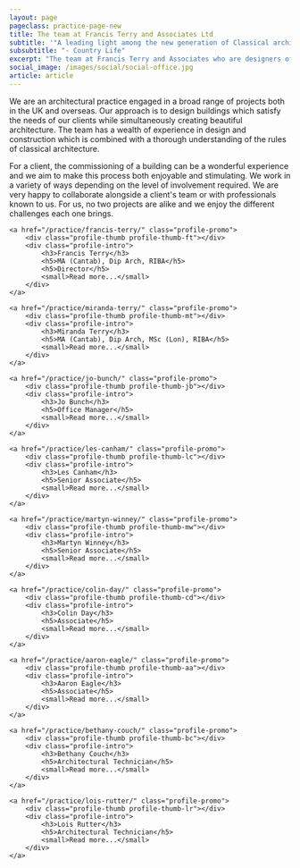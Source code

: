 ```yaml
---
layout: page
pageclass: practice-page-new
title: The team at Francis Terry and Associates Ltd
subtitle: '"A leading light among the new generation of Classical architects"'
subsubtitle: "- Country Life"
excerpt: "The team at Francis Terry and Associates who are designers of new-build and restorations of classical Georgian style architecture and country houses"
social_image: /images/social/social-office.jpg
article: article
---
```


<div class="practice">
<p>We are an architectural practice engaged in a broad range of projects both in the UK and overseas.  Our approach is to design buildings which satisfy the needs of our clients while simultaneously creating beautiful architecture.  The team has a wealth of experience in design and construction which is combined with a thorough understanding of the rules of classical architecture. </p>

<p>For a client, the commissioning of a building can be a wonderful experience and we aim to make this process both enjoyable and stimulating.  We work in a variety of ways depending on the level of involvement required.  We are very happy to collaborate alongside a client's team or with professionals known to us.  For us, no two projects are alike and we enjoy the different challenges each one brings. </p>
</div>

<lineout></lineout>

<div class="profile-promo-container">

	<a href="/practice/francis-terry/" class="profile-promo">
		<div class="profile-thumb profile-thumb-ft"></div>
		<div class="profile-intro">
			<h3>Francis Terry</h3>
			<h5>MA (Cantab), Dip Arch, RIBA</h5>
			<h5>Director</h5>
			<small>Read more...</small>
		</div>
	</a>
	
	<a href="/practice/miranda-terry/" class="profile-promo">
		<div class="profile-thumb profile-thumb-mt"></div>
		<div class="profile-intro">
			<h3>Miranda Terry</h3>
			<h5>MA (Cantab), Dip Arch, MSc (Lon), RIBA</h5>
			<small>Read more...</small>
		</div>
	</a>
	
	<a href="/practice/jo-bunch/" class="profile-promo">
		<div class="profile-thumb profile-thumb-jb"></div>
		<div class="profile-intro">
			<h3>Jo Bunch</h3>
			<h5>Office Manager</h5>
			<small>Read more...</small>
		</div>
	</a>

	<a href="/practice/les-canham/" class="profile-promo">
		<div class="profile-thumb profile-thumb-lc"></div>
		<div class="profile-intro">
			<h3>Les Canham</h3>
			<h5>Senior Associate</h5>
			<small>Read more...</small>
		</div>
	</a>

	<a href="/practice/martyn-winney/" class="profile-promo">
		<div class="profile-thumb profile-thumb-mw"></div>
		<div class="profile-intro">
			<h3>Martyn Winney</h3>
			<h5>Senior Associate</h5>
			<small>Read more...</small>
		</div>
	</a>

	<a href="/practice/colin-day/" class="profile-promo">
		<div class="profile-thumb profile-thumb-cd"></div>
		<div class="profile-intro">
			<h3>Colin Day</h3>
			<h5>Associate</h5>
			<small>Read more...</small>
		</div>
	</a>

	<a href="/practice/aaron-eagle/" class="profile-promo">
		<div class="profile-thumb profile-thumb-aa"></div>
		<div class="profile-intro">
			<h3>Aaron Eagle</h3>
			<h5>Associate</h5>
			<small>Read more...</small>
		</div>
	</a>
	
	<a href="/practice/bethany-couch/" class="profile-promo">
		<div class="profile-thumb profile-thumb-bc"></div>
		<div class="profile-intro">
			<h3>Bethany Couch</h3>
			<h5>Architectural Technician</h5>
			<small>Read more...</small>
		</div>
	</a>
	
	<a href="/practice/lois-rutter/" class="profile-promo">
		<div class="profile-thumb profile-thumb-lr"></div>
		<div class="profile-intro">
			<h3>Lois Rutter</h3>
			<h5>Architectural Technician</h5>
			<small>Read more...</small>
		</div>
	</a>
	
</div>